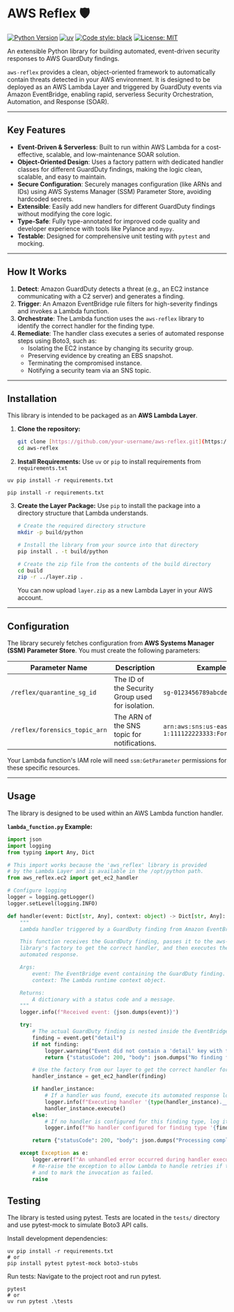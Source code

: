 # AWS Reflex 🛡️

[![Python Version](https://img.shields.io/badge/python-3.13+-blue.svg)](https://www.python.org/downloads/)
[![uv](https://img.shields.io/badge/managed%20with-uv-blue.svg)](https://github.com/astral-sh/uv)
[![Code style: black](https://img.shields.io/badge/code%20style-black-000000.svg)](https://github.com/psf/black)
[![License: MIT](https://img.shields.io/badge/License-MIT-yellow.svg)](https://opensource.org/licenses/MIT)

An extensible Python library for building automated, event-driven security responses to AWS GuardDuty findings.

`aws-reflex` provides a clean, object-oriented framework to automatically contain threats detected in your AWS environment. It is designed to be deployed as an AWS Lambda Layer and triggered by GuardDuty events via Amazon EventBridge, enabling rapid, serverless Security Orchestration, Automation, and Response (SOAR).

---

## Key Features

* **Event-Driven & Serverless**: Built to run within AWS Lambda for a cost-effective, scalable, and low-maintenance SOAR solution.
* **Object-Oriented Design**: Uses a factory pattern with dedicated handler classes for different GuardDuty findings, making the logic clean, scalable, and easy to maintain.
* **Secure Configuration**: Securely manages configuration (like ARNs and IDs) using AWS Systems Manager (SSM) Parameter Store, avoiding hardcoded secrets.
* **Extensible**: Easily add new handlers for different GuardDuty findings without modifying the core logic.
* **Type-Safe**: Fully type-annotated for improved code quality and developer experience with tools like Pylance and `mypy`.
* **Testable**: Designed for comprehensive unit testing with `pytest` and mocking.

---

## How It Works



1.  **Detect**: Amazon GuardDuty detects a threat (e.g., an EC2 instance communicating with a C2 server) and generates a finding.
2.  **Trigger**: An Amazon EventBridge rule filters for high-severity findings and invokes a Lambda function.
3.  **Orchestrate**: The Lambda function uses the `aws-reflex` library to identify the correct handler for the finding type.
4.  **Remediate**: The handler class executes a series of automated response steps using Boto3, such as:
    * Isolating the EC2 instance by changing its security group.
    * Preserving evidence by creating an EBS snapshot.
    * Terminating the compromised instance.
    * Notifying a security team via an SNS topic.

---

## Installation

This library is intended to be packaged as an **AWS Lambda Layer**.

1.  **Clone the repository:**
    ```bash
    git clone [https://github.com/your-username/aws-reflex.git](https://github.com/your-username/aws-reflex.git)
    cd aws-reflex
    ```

2.  **Install Requirements:**
    Use `uv` or `pip` to install requirements from `requirements.txt`

```
uv pip install -r requirements.txt

pip install -r requirements.txt
```

3.  **Create the Layer Package:**
    Use `pip` to install the package into a directory structure that Lambda understands.

    ```bash
    # Create the required directory structure
    mkdir -p build/python

    # Install the library from your source into that directory
    pip install . -t build/python

    # Create the zip file from the contents of the build directory
    cd build
    zip -r ../layer.zip .
    ```
    You can now upload `layer.zip` as a new Lambda Layer in your AWS account.

---

## Configuration

The library securely fetches configuration from **AWS Systems Manager (SSM) Parameter Store**. You must create the following parameters:

| Parameter Name                  | Description                                      | Example Value                                                 |
| ------------------------------- | ------------------------------------------------ | ------------------------------------------------------------- |
| `/reflex/quarantine_sg_id`  | The ID of the Security Group used for isolation. | `sg-0123456789abcdef0`                                        |
| `/reflex/forensics_topic_arn` | The ARN of the SNS topic for notifications.      | `arn:aws:sns:us-east-1:111122223333:ForensicsTeamTopic` |

Your Lambda function's IAM role will need `ssm:GetParameter` permissions for these specific resources.

---

## Usage

The library is designed to be used within an AWS Lambda function handler.

**`lambda_function.py` Example:**

```python
import json
import logging
from typing import Any, Dict

# This import works because the 'aws_reflex' library is provided
# by the Lambda Layer and is available in the /opt/python path.
from aws_reflex.ec2 import get_ec2_handler

# Configure logging
logger = logging.getLogger()
logger.setLevel(logging.INFO)

def handler(event: Dict[str, Any], context: object) -> Dict[str, Any]:
    """
    Lambda handler triggered by a GuardDuty finding from Amazon EventBridge.

    This function receives the GuardDuty finding, passes it to the aws-reflex
    library's factory to get the correct handler, and then executes the
    automated response.

    Args:
        event: The EventBridge event containing the GuardDuty finding.
        context: The Lambda runtime context object.

    Returns:
        A dictionary with a status code and a message.
    """
    logger.info(f"Received event: {json.dumps(event)}")

    try:
        # The actual GuardDuty finding is nested inside the EventBridge event's 'detail' key.
        finding = event.get("detail")
        if not finding:
            logger.warning("Event did not contain a 'detail' key with finding information.")
            return {"statusCode": 200, "body": json.dumps("No finding found in event.")}

        # Use the factory from our layer to get the correct handler for this finding type.
        handler_instance = get_ec2_handler(finding)

        if handler_instance:
            # If a handler was found, execute its automated response logic.
            logger.info(f"Executing handler '{type(handler_instance).__name__}' for finding type '{finding.get('type')}'.")
            handler_instance.execute()
        else:
            # If no handler is configured for this finding type, log it and exit gracefully.
            logger.info(f"No handler configured for finding type '{finding.get('type')}'. Ignoring.")

        return {"statusCode": 200, "body": json.dumps("Processing complete.")}

    except Exception as e:
        logger.error(f"An unhandled error occurred during handler execution: {e}", exc_info=True)
        # Re-raise the exception to allow Lambda to handle retries if they are configured
        # and to mark the invocation as failed.
        raise
```

## Testing

The library is tested using pytest. Tests are located in the `tests/` directory and use pytest-mock to simulate Boto3 API calls.

Install development dependencies:
```
uv pip install -r requirements.txt
# or
pip install pytest pytest-mock boto3-stubs
```
Run tests:
Navigate to the project root and run pytest.
```
pytest
# or
uv run pytest .\tests
```